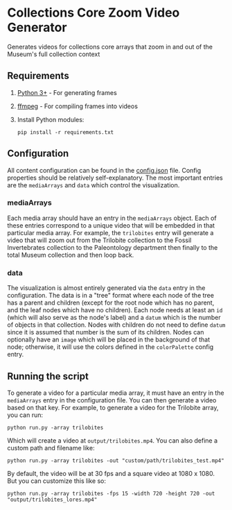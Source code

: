 # Collections Core Zoom Video Generator

Generates videos for collections core arrays that zoom in and out of the Museum's full collection context

## Requirements

1. [Python 3+](https://www.python.org/downloads/) - For generating frames
2. [ffmpeg](https://www.ffmpeg.org/download.html) - For compiling frames into videos
3. Install Python modules:

    ```
    pip install -r requirements.txt
    ```

## Configuration

All content configuration can be found in the [config.json](/amnh-sciviz/collections-core-zoom-video/blob/main/config.json) file. Config properties should be relatively self-explanatory. The most important entries are the `mediaArrays` and `data` which control the visualization.

### mediaArrays

Each media array should have an entry in the `mediaArrays` object. Each of these entries correspond to a unique video that will be embedded in that particular media array. For example, the `trilobites` entry will generate a video that will zoom out from the Trilobite collection to the Fossil Invertebrates collection to the Paleontology department then finally to the total Museum collection and then loop back.

### data

The visualization is almost entirely generated via the `data` entry in the configuration. The data is in a "tree" format where each node of the tree has a parent and children (except for the root node which has no parent, and the leaf nodes which have no children). Each node needs at least an `id` (which will also serve as the node's label) and a `datum` which is the number of objects in that collection. Nodes with children do not need to define `datum` since it is assumed that number is the sum of its children. Nodes can optionally have an `image` which will be placed in the background of that node; otherwise, it will use the colors defined in the `colorPalette` config entry.

## Running the script

To generate a video for a particular media array, it must have an entry in the `mediaArrays` entry in the configuration file. You can then generate a video based on that key. For example, to generate a video for the Trilobite array, you can run:

```
python run.py -array trilobites
```

Which will create a video at `output/trilobites.mp4`.  You can also define a custom path and filename like:

```
python run.py -array trilobites -out "custom/path/trilobites_test.mp4"
```

By default, the video will be at 30 fps and a square video at 1080 x 1080. But you can customize this like so:

```
python run.py -array trilobites -fps 15 -width 720 -height 720 -out "output/trilobites_lores.mp4"
```
